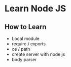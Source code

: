 # Learn Node JS

## How to Learn 
- Local module
- require / exports
- os / path
- create server with node js
- body parser
